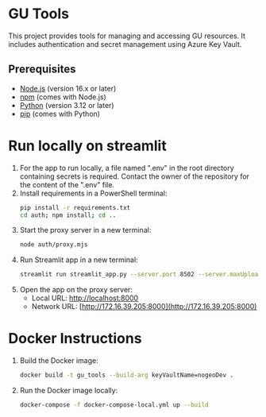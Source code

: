 # GU Tools
This project provides tools for managing and accessing GU resources. It includes authentication and secret management using Azure Key Vault.

## Prerequisites
- [Node.js](https://nodejs.org/) (version 16.x or later)
- [npm](https://www.npmjs.com/) (comes with Node.js)
- [Python](https://www.python.org/) (version 3.12 or later)
- [pip](https://pip.pypa.io/en/stable/) (comes with Python)

# Run locally on streamlit
1. For the app to run locally, a file named ".env" in the root directory containing secrets is required. Contact the owner of the repository for the content of the ".env" file.
2. Install requirements in a PowerShell terminal:
    ```sh
    pip install -r requirements.txt
    cd auth; npm install; cd ..
    ```
3. Start the proxy server in a new terminal:
    ```sh
    node auth/proxy.mjs
    ```
4. Run Streamlit app in a new terminal:
    ```sh
    streamlit run streamlit_app.py --server.port 8502 --server.maxUploadSize 500
    ```
5. Open the app on the proxy server:
    - Local URL: [http://localhost:8000](http://localhost:8000)
    - Network URL: [http://172.16.39.205:8000](http://172.16.39.205:8000)

# Docker Instructions
1. Build the Docker image:
    ```sh
    docker build -t gu_tools --build-arg keyVaultName=nogeoDev .
    ```
2. Run the Docker image locally:
    ```sh
    docker-compose -f docker-compose-local.yml up --build
    ```